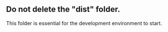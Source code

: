 ## Do not delete the "dist" folder.

This folder is essential for the development environment to start.
